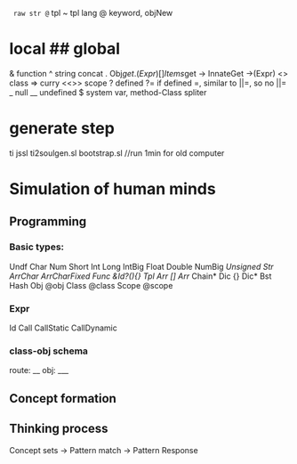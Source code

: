 `` raw str
@`` tpl
~ tpl lang
@ keyword, objNew
# local ## global
& function
^ string concat
. Obj$get .(Expr)
[] Items$get
-> InnateGet ->(Expr)
<> class
=> curry
<<>> scope
? defined
?= if defined =, similar to  ||=, so no ||=
_ null
__ undefined
$ system var, method-Class spliter




# generate step
ti jssl ti2soulgen.sl bootstrap.sl //run 1min for old computer





# Simulation of human minds

## Programming

### Basic types:
Undf
Char
Num
 Short
 Int
 Long
 IntBig
 Float
 Double
 NumBig
 *Unsigned
Str
 ArrChar
 ArrCharFixed 
Func &Id?(){}
 Tpl
Arr []
 Arr*
 Chain*
Dic {}
 Dic*
 Bst
 Hash
Obj @obj 
Class @class 
Scope @scope

### Expr
Id
Call
 CallStatic
 CallDynamic

### class-obj schema
route: __
obj: ___


## Concept formation

## Thinking process

Concept sets -> Pattern match -> Pattern Response

## 